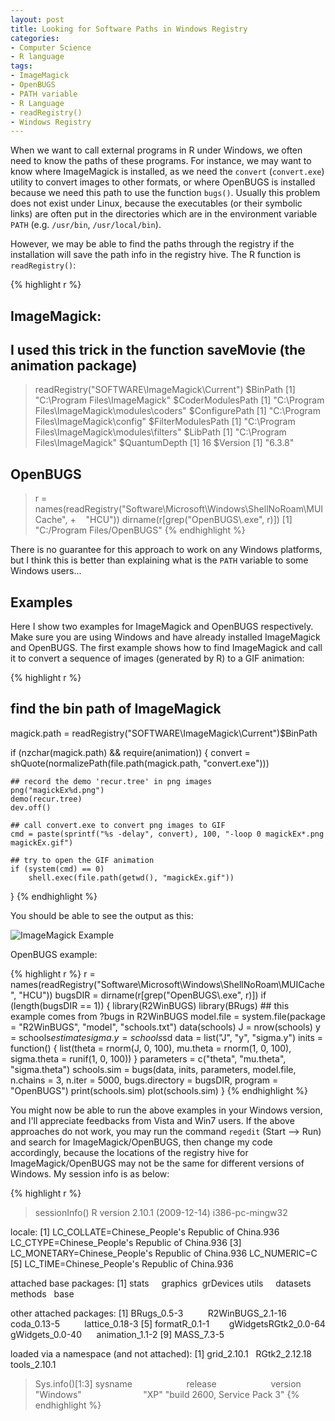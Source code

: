 ```yaml
---
layout: post
title: Looking for Software Paths in Windows Registry
categories:
- Computer Science
- R language
tags:
- ImageMagick
- OpenBUGS
- PATH variable
- R Language
- readRegistry()
- Windows Registry
---
```


When we want to call external programs in R under Windows, we often need to know the paths of these programs. For instance, we may want to know where ImageMagick is installed, as we need the `convert` (`convert.exe`) utility to convert images to other formats, or where OpenBUGS is installed because we need this path to use the function `bugs()`. Usually this problem does not exist under Linux, because the executables (or their symbolic links) are often put in the directories which are in the environment variable `PATH` (e.g. `/usr/bin`, `/usr/local/bin`).

However, we may be able to find the paths through the registry if the installation will save the path info in the registry hive. The R function is `readRegistry()`:

{% highlight r %}
## ImageMagick:
## I used this trick in the function saveMovie (the animation package)
> readRegistry("SOFTWARE\\ImageMagick\\Current")
$BinPath
[1] "C:\\Program Files\\ImageMagick"
$CoderModulesPath
[1] "C:\\Program Files\\ImageMagick\\modules\\coders"
$ConfigurePath
[1] "C:\\Program Files\\ImageMagick\\config"
$FilterModulesPath
[1] "C:\\Program Files\\ImageMagick\\modules\\filters"
$LibPath
[1] "C:\\Program Files\\ImageMagick"
$QuantumDepth
[1] 16
$Version
[1] "6.3.8"

## OpenBUGS
> r = names(readRegistry("Software\\Microsoft\\Windows\\ShellNoRoam\\MUICache",
+    "HCU"))
> dirname(r[grep("OpenBUGS\\.exe", r)])
[1] "C:/Program Files/OpenBUGS"
{% endhighlight %}

There is no guarantee for this approach to work on any Windows platforms, but I think this is better than explaining what is the `PATH` variable to some Windows users...

## Examples

Here I show two examples for ImageMagick and OpenBUGS respectively. Make sure you are using Windows and have already installed ImageMagick and OpenBUGS. The first example shows how to find ImageMagick and call it to convert a sequence of images (generated by R) to a GIF animation:

{% highlight r %}
## find the bin path of ImageMagick
magick.path = readRegistry("SOFTWARE\\ImageMagick\\Current")$BinPath

if (nzchar(magick.path) && require(animation)) {
    convert = shQuote(normalizePath(file.path(magick.path, "convert.exe")))

    ## record the demo 'recur.tree' in png images
    png("magickEx%d.png")
    demo(recur.tree)
    dev.off()

    ## call convert.exe to convert png images to GIF
    cmd = paste(sprintf("%s -delay", convert), 100, "-loop 0 magickEx*.png magickEx.gif")

    ## try to open the GIF animation
    if (system(cmd) == 0)
        shell.exec(file.path(getwd(), "magickEx.gif"))
}
{% endhighlight %}
    
You should be able to see the output as this:

![ImageMagick Example](http://i.imgur.com/O8BJB.gif)

OpenBUGS example:

{% highlight r %}
r = names(readRegistry("Software\\Microsoft\\Windows\\ShellNoRoam\\MUICache",
    "HCU"))
bugsDIR = dirname(r[grep("OpenBUGS\\.exe", r)])
if (length(bugsDIR == 1)) {
    library(R2WinBUGS)
    library(BRugs)
    ## this example comes from ?bugs in R2WinBUGS
    model.file = system.file(package = "R2WinBUGS", "model",
        "schools.txt")
    data(schools)
    J = nrow(schools)
    y = schools$estimate
    sigma.y = schools$sd
    data = list("J", "y", "sigma.y")
    inits = function() {
        list(theta = rnorm(J, 0, 100), mu.theta = rnorm(1, 0,
            100), sigma.theta = runif(1, 0, 100))
    }
    parameters = c("theta", "mu.theta", "sigma.theta")
    schools.sim = bugs(data, inits, parameters, model.file,
        n.chains = 3, n.iter = 5000, bugs.directory = bugsDIR,
        program = "OpenBUGS")
    print(schools.sim)
    plot(schools.sim)
}
{% endhighlight %}

You might now be able to run the above examples in your Windows version, and I'll appreciate feedbacks from Vista and Win7 users. If the above approaches do not work, you may run the command `regedit` (Start --> Run) and search for ImageMagick/OpenBUGS, then change my code accordingly, because the locations of the registry hive for ImageMagick/OpenBUGS may not be the same for different versions of Windows. My session info is as below:

{% highlight r %}
> sessionInfo()
R version 2.10.1 (2009-12-14)
i386-pc-mingw32 

locale:
[1] LC_COLLATE=Chinese_People's Republic of China.936  LC_CTYPE=Chinese_People's Republic of China.936
[3] LC_MONETARY=Chinese_People's Republic of China.936 LC_NUMERIC=C
[5] LC_TIME=Chinese_People's Republic of China.936    

attached base packages:
[1] stats     graphics  grDevices utils     datasets  methods   base     

other attached packages:
[1] BRugs_0.5-3          R2WinBUGS_2.1-16     coda_0.13-5          lattice_0.18-3
[5] formatR_0.1-1        gWidgetsRGtk2_0.0-64 gWidgets_0.0-40      animation_1.1-2
[9] MASS_7.3-5          

loaded via a namespace (and not attached):
[1] grid_2.10.1   RGtk2_2.12.18 tools_2.10.1

> Sys.info()[1:3]
 sysname                      release                      version
 "Windows"                         "XP" "build 2600, Service Pack 3"
{% endhighlight %}
